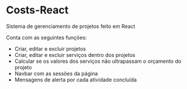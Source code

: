 # Costs-React

<p> Sistema de gerenciamento de projetos feito em React </p>

Conta com as seguintes funções:

<ul>
<li>   Criar, editar e excluir projetos </li>
<li>   Criar, editar e excluir serviços dentro dos projetos </li>
<li>   Calcular se os valores dos serviços não ultrapassam o orçamento do projeto </li>
<li>   Navbar com as sessões da página </li>
<li>   Mensagens de alerta por cada atividade concluída </li>
</ul>





